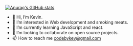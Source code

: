 [![Anurag's GitHub stats](https://github-readme-stats.vercel.app/api?username=Tgodkev )](https://github.com/anuraghazra/github-readme-stats)




- 👋 Hi, I’m Kevin.
- 👀 I’m interested in Web development and smoking meats.
- 🌱 I’m currently learning JavaScript and react.
- 💞️ I’m looking to collaborate on open source projects.
- 📫 How to reach me codebykev@gmail.com

<!---
tgodkev/tgodkev is a ✨ special ✨ repository because its `README.md` (this file) appears on your GitHub profile.
You can click the Preview link to take a look at your changes.
--->
